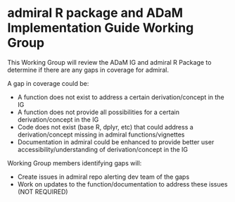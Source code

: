 # admiral R package and ADaM Implementation Guide Working Group

This Working Group will review the ADaM IG and admiral R Package to determine if there are any gaps in coverage for admiral.

A gap in coverage could be:
  * A function does not exist to address a certain derivation/concept in the IG
  * A function does not provide all possibilities for a certain derivation/concept in the IG
  * Code does not exist (base R, dplyr, etc) that could address a derivation/concept missing in admiral functions/vignettes
  * Documentation in admiral could be enhanced to provide better user accessibility/understanding of derivation/concept in the IG

Working Group members identifying gaps will:
  * Create issues in admiral repo alerting dev team of the gaps
  * Work on updates to the function/documentation to address these issues (NOT REQUIRED)

